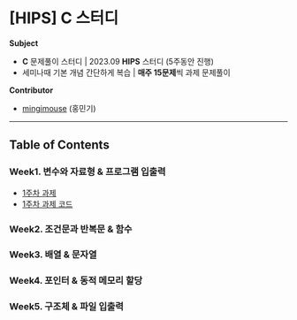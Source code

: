 # [HIPS] C 스터디
**Subject**

- **C** 문제풀이 스터디 | 2023.09 **HIPS** 스터디 (5주동안 진행)<br>
- 세미나때 기본 개념 간단하게 복습 | **매주 15문제**씩 과제 문제풀이<br>

**Contributor**

- [mingimouse](https://github.com/mingimouse/) (홍민기)<br>

---

## Table of Contents

### Week1. 변수와 자료형 & 프로그램 입출력

- [1주차 과제](./week1/homework-01/homework-01.md)
- [1주차 과제 코드](./week1/)

### Week2. 조건문과 반복문 & 함수



### Week3. 배열 & 문자열



### Week4. 포인터 & 동적 메모리 할당



### Week5. 구조체 & 파일 입출력



